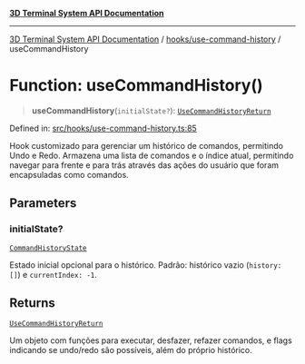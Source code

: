 [**3D Terminal System API Documentation**](../../../README.md)

***

[3D Terminal System API Documentation](../../../README.md) / [hooks/use-command-history](../README.md) / useCommandHistory

# Function: useCommandHistory()

> **useCommandHistory**(`initialState?`): [`UseCommandHistoryReturn`](../interfaces/UseCommandHistoryReturn.md)

Defined in: [src/hooks/use-command-history.ts:85](https://github.com/Dicommunitas/ThreeJS_Terminal_3D/blob/4466777f13a6776beed134cf281b05ece637d113/src/hooks/use-command-history.ts#L85)

Hook customizado para gerenciar um histórico de comandos, permitindo Undo e Redo.
Armazena uma lista de comandos e o índice atual, permitindo navegar para frente e para trás
através das ações do usuário que foram encapsuladas como comandos.

## Parameters

### initialState?

[`CommandHistoryState`](../interfaces/CommandHistoryState.md)

Estado inicial opcional para o histórico.
                                            Padrão: histórico vazio (`history: []`) e `currentIndex: -1`.

## Returns

[`UseCommandHistoryReturn`](../interfaces/UseCommandHistoryReturn.md)

Um objeto com funções para executar, desfazer, refazer comandos,
e flags indicando se undo/redo são possíveis, além do próprio histórico.
